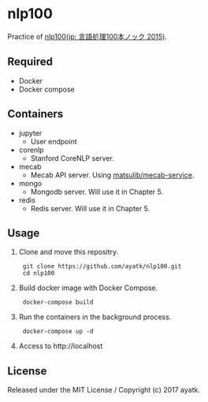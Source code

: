 # nlp100

Practice of [nlp100(jp: 言語処理100本ノック 2015)](http://www.cl.ecei.tohoku.ac.jp/nlp100/).

## Required
- Docker
- Docker compose

## Containers
- jupyter
    - User endpoint
- corenlp
    - Stanford CoreNLP server. 
- mecab
    - Mecab API server. Using [matsulib/mecab-service](https://github.com/matsulib/mecab-service/).
- mongo
    - Mongodb server. Will use it in Chapter 5.
- redis
    - Redis server. Will use it in Chapter 5.

## Usage
1. Clone and move this repositry.

        git clone https://github.com/ayatk/nlp100.git
        cd nlp100

1. Build docker image with Docker Compose.

        docker-compose build

1. Run the containers in the background process.

        docker-compose up -d

1. Access to http://localhost

## License
Released under the MIT License / Copyright (c) 2017 ayatk.
